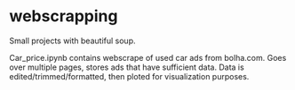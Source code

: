# webscrapping
Small projects with beautiful soup.

Car_price.ipynb contains webscrape of used car ads from bolha.com. Goes over multiple pages, stores ads that have sufficient data. Data is edited/trimmed/formatted, then ploted for visualization purposes.
